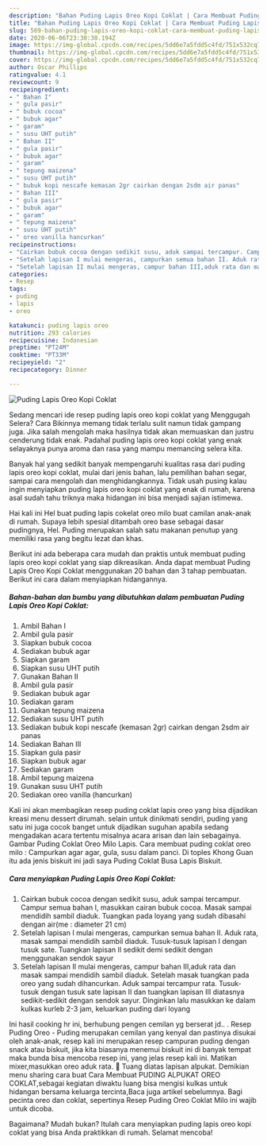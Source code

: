 ```yaml
---
description: "Bahan Puding Lapis Oreo Kopi Coklat | Cara Membuat Puding Lapis Oreo Kopi Coklat Yang Paling Enak"
title: "Bahan Puding Lapis Oreo Kopi Coklat | Cara Membuat Puding Lapis Oreo Kopi Coklat Yang Paling Enak"
slug: 569-bahan-puding-lapis-oreo-kopi-coklat-cara-membuat-puding-lapis-oreo-kopi-coklat-yang-paling-enak
date: 2020-06-06T23:30:38.194Z
image: https://img-global.cpcdn.com/recipes/5dd6e7a5fdd5c4fd/751x532cq70/puding-lapis-oreo-kopi-coklat-foto-resep-utama.jpg
thumbnail: https://img-global.cpcdn.com/recipes/5dd6e7a5fdd5c4fd/751x532cq70/puding-lapis-oreo-kopi-coklat-foto-resep-utama.jpg
cover: https://img-global.cpcdn.com/recipes/5dd6e7a5fdd5c4fd/751x532cq70/puding-lapis-oreo-kopi-coklat-foto-resep-utama.jpg
author: Oscar Phillips
ratingvalue: 4.1
reviewcount: 9
recipeingredient:
- " Bahan I"
- " gula pasir"
- " bubuk cocoa"
- " bubuk agar"
- " garam"
- " susu UHT putih"
- " Bahan II"
- " gula pasir"
- " bubuk agar"
- " garam"
- " tepung maizena"
- " susu UHT putih"
- " bubuk kopi nescafe kemasan 2gr cairkan dengan 2sdm air panas"
- " Bahan III"
- " gula pasir"
- " bubuk agar"
- " garam"
- " tepung maizena"
- " susu UHT putih"
- " oreo vanilla hancurkan"
recipeinstructions:
- "Cairkan bubuk cocoa dengan sedikit susu, aduk sampai tercampur. Campur semua bahan I, masukkan cairan bubuk cocoa. Masak sampai mendidih sambil diaduk. Tuangkan pada loyang yang sudah dibasahi dengan air(me : diameter 21 cm)"
- "Setelah lapisan I mulai mengeras, campurkan semua bahan II. Aduk rata, masak sampai mendidih sambil diaduk. Tusuk-tusuk lapisan I dengan tusuk sate. Tuangkan lapisan II sedikit demi sedikit dengan menggunakan sendok sayur"
- "Setelah lapisan II mulai mengeras, campur bahan III,aduk rata dan masak sampai mendidih sambil diaduk. Setelah masak tuangkan pada oreo yang sudah dihancurkan. Aduk sampai tercampur rata. Tusuk-tusuk dengan tusuk sate lapisan II dan tuangkan lapisan III diatasnya sedikit-sedikit dengan sendok sayur. Dinginkan lalu masukkan ke dalam kulkas kurleb 2-3 jam, keluarkan puding dari loyang"
categories:
- Resep
tags:
- puding
- lapis
- oreo

katakunci: puding lapis oreo 
nutrition: 293 calories
recipecuisine: Indonesian
preptime: "PT24M"
cooktime: "PT33M"
recipeyield: "2"
recipecategory: Dinner

---
```



![Puding Lapis Oreo Kopi Coklat](https://img-global.cpcdn.com/recipes/5dd6e7a5fdd5c4fd/751x532cq70/puding-lapis-oreo-kopi-coklat-foto-resep-utama.jpg)

Sedang mencari ide resep puding lapis oreo kopi coklat yang Menggugah Selera? Cara Bikinnya memang tidak terlalu sulit namun tidak gampang juga. Jika salah mengolah maka hasilnya tidak akan memuaskan dan justru cenderung tidak enak. Padahal puding lapis oreo kopi coklat yang enak selayaknya punya aroma dan rasa yang mampu memancing selera kita.

Banyak hal yang sedikit banyak mempengaruhi kualitas rasa dari puding lapis oreo kopi coklat, mulai dari jenis bahan, lalu pemilihan bahan segar, sampai cara mengolah dan menghidangkannya. Tidak usah pusing kalau ingin menyiapkan puding lapis oreo kopi coklat yang enak di rumah, karena asal sudah tahu triknya maka hidangan ini bisa menjadi sajian istimewa.

Hai kali ini Hel buat puding lapis cokelat oreo milo buat camilan anak-anak di rumah. Supaya lebih spesial ditambah oreo base sebagai dasar pudingnya, Hel. Puding merupakan salah satu makanan penutup yang memiliki rasa yang begitu lezat dan khas.


Berikut ini ada beberapa cara mudah dan praktis untuk membuat puding lapis oreo kopi coklat yang siap dikreasikan. Anda dapat membuat Puding Lapis Oreo Kopi Coklat menggunakan 20 bahan dan 3 tahap pembuatan. Berikut ini cara dalam menyiapkan hidangannya.

<!--inarticleads1-->

##### Bahan-bahan dan bumbu yang dibutuhkan dalam pembuatan Puding Lapis Oreo Kopi Coklat:

1. Ambil  Bahan I
1. Ambil  gula pasir
1. Siapkan  bubuk cocoa
1. Sediakan  bubuk agar
1. Siapkan  garam
1. Siapkan  susu UHT putih
1. Gunakan  Bahan II
1. Ambil  gula pasir
1. Sediakan  bubuk agar
1. Sediakan  garam
1. Gunakan  tepung maizena
1. Sediakan  susu UHT putih
1. Sediakan  bubuk kopi nescafe (kemasan 2gr) cairkan dengan 2sdm air panas
1. Sediakan  Bahan III
1. Siapkan  gula pasir
1. Siapkan  bubuk agar
1. Sediakan  garam
1. Ambil  tepung maizena
1. Gunakan  susu UHT putih
1. Sediakan  oreo vanilla (hancurkan)


Kali ini akan membagikan resep puding coklat lapis oreo yang bisa dijadikan kreasi menu dessert dirumah. selain untuk dinikmati sendiri, puding yang satu ini juga cocok banget untuk dijadikan suguhan apabila sedang mengadakan acara tertentu misalnya acara arisan dan lain sebagainya. Gambar Puding Coklat Oreo Milo Lapis. Cara membuat puding coklat oreo milo : Campurkan agar agar, gula, susu dalam panci. Di toples Khong Guan itu ada jenis biskuit ini jadi saya Puding Coklat Busa Lapis Biskuit. 

<!--inarticleads2-->

##### Cara menyiapkan Puding Lapis Oreo Kopi Coklat:

1. Cairkan bubuk cocoa dengan sedikit susu, aduk sampai tercampur. Campur semua bahan I, masukkan cairan bubuk cocoa. Masak sampai mendidih sambil diaduk. Tuangkan pada loyang yang sudah dibasahi dengan air(me : diameter 21 cm)
1. Setelah lapisan I mulai mengeras, campurkan semua bahan II. Aduk rata, masak sampai mendidih sambil diaduk. Tusuk-tusuk lapisan I dengan tusuk sate. Tuangkan lapisan II sedikit demi sedikit dengan menggunakan sendok sayur
1. Setelah lapisan II mulai mengeras, campur bahan III,aduk rata dan masak sampai mendidih sambil diaduk. Setelah masak tuangkan pada oreo yang sudah dihancurkan. Aduk sampai tercampur rata. Tusuk-tusuk dengan tusuk sate lapisan II dan tuangkan lapisan III diatasnya sedikit-sedikit dengan sendok sayur. Dinginkan lalu masukkan ke dalam kulkas kurleb 2-3 jam, keluarkan puding dari loyang


Ini hasil cooking hr ini, berhubung pengen cemilan yg berserat jd.. . Resep Puding Oreo - Puding merupakan cemilan yang kenyal dan pastinya disukai oleh anak-anak, resep kali ini merupakan resep campuran puding dengan snack atau biskuit, jika kita biasanya menemui biskuit ini di banyak tempat maka bunda bisa mencoba resep ini, yang jelas resep kali ini. Matikan mixer,masukkan oreo aduk rata. 🍪 Tuang diatas lapisan alpukat. Demikian menu sharing cara buat Cara Membuat PUDING ALPUKAT OREO COKLAT,sebagai kegiatan diwaktu luang bisa mengisi kulkas untuk hidangan bersama keluarga tercinta,Baca juga artikel sebelumnya. Bagi pecinta oreo dan coklat, sepertinya Resep Puding Oreo Coklat Milo ini wajib untuk dicoba. 

Bagaimana? Mudah bukan? Itulah cara menyiapkan puding lapis oreo kopi coklat yang bisa Anda praktikkan di rumah. Selamat mencoba!
